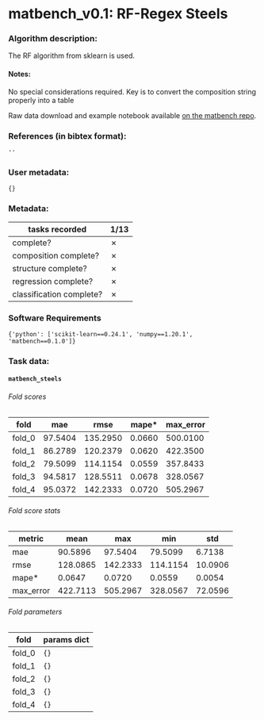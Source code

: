 # matbench_v0.1: RF-Regex Steels

### Algorithm description: 

The RF algorithm from sklearn is used.

#### Notes:
No special considerations required. Key is to convert the composition string properly into a table

Raw data download and example notebook available [on the matbench repo](https://github.com/hackingmaterials/matbench/tree/main/benchmarks/matbench_v0.1_RFLR).

### References (in bibtex format): 

```
''
```

### User metadata:

```
{}
```

### Metadata:

| tasks recorded | 1/13 |
|----------------|-------------------------------------|
| complete? | ✗ | 
| composition complete? | ✗ | 
| structure complete? | ✗ | 
| regression complete? | ✗ | 
| classification complete? | ✗ | 

### Software Requirements

```
{'python': ['scikit-learn==0.24.1', 'numpy==1.20.1', 'matbench==0.1.0']}
```

### Task data:

#### `matbench_steels`

###### Fold scores

| fold | mae | rmse | mape* | max_error |
|------ |------ |------ |------ |------ |
 | fold_0 | 97.5404| 135.2950| 0.0660| 500.0100 |
 | fold_1 | 86.2789| 120.2379| 0.0620| 422.3500 |
 | fold_2 | 79.5099| 114.1154| 0.0559| 357.8433 |
 | fold_3 | 94.5817| 128.5511| 0.0678| 328.0567 |
 | fold_4 | 95.0372| 142.2333| 0.0720| 505.2967 |


###### Fold score stats

| metric | mean | max | min | std |
|--------|------|-----|-----|-----|
| mae | 90.5896 | 97.5404 | 79.5099 | 6.7138 |
| rmse | 128.0865 | 142.2333 | 114.1154 | 10.0906 |
| mape* | 0.0647 | 0.0720 | 0.0559 | 0.0054 |
| max_error | 422.7113 | 505.2967 | 328.0567 | 72.0596 |


###### Fold parameters

| fold | params dict|
|------|------------|
| fold_0 | `{}` |
| fold_1 | `{}` |
| fold_2 | `{}` |
| fold_3 | `{}` |
| fold_4 | `{}` |




